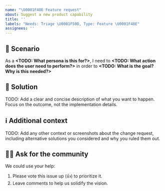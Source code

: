 ```yaml
---
name: "\U0001F48E Feature request"
about: Suggest a new product capability
title: ''
labels: "Needs: Triage \U0001F50D, Type: Feature \U0001F48E"
assignees: ''
---
```


<!--
⚠️⚠️⚠️ BEFORE YOU SUBMIT ⚠️⚠️⚠️
1. Confirm there isn't an issue already. If so, vote it up (👍) and add comments.
2. Complete all TODO items below and remove the TODO lines after.
3. Internal: Add applicable labels: Type, Micro PR, Area
-->

## 📝 Scenario
As a **<TODO: What persona is this for?>**, I need to **<TODO: What action does the user need to perform?>** in order to **<TODO: What is the goal? Why is this needed?>**

## 💎 Solution
TODO: Add a clear and concise description of what you want to happen. Focus on the outcome, not the implementation details. 

## ℹ️ Additional context
TODO: Add any other context or screenshots about the change request, including alternative solutions you considered and why you ruled them out.

## 🙋‍♀️ Ask for the community
<!-- TODO: Customize this section to let the community know how they can help. -->
We could use your help:
1. Please vote this issue up (👍) to prioritize it.
2. Leave comments to help us solidify the vision.
